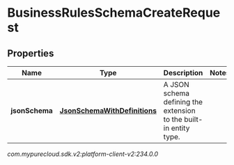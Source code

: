 # BusinessRulesSchemaCreateRequest


## Properties

| Name | Type | Description | Notes |
| ------------ | ------------- | ------------- | ------------- |
| **jsonSchema** | [**JsonSchemaWithDefinitions**](JsonSchemaWithDefinitions) | A JSON schema defining the extension to the built-in entity type. |  |




_com.mypurecloud.sdk.v2:platform-client-v2:234.0.0_

